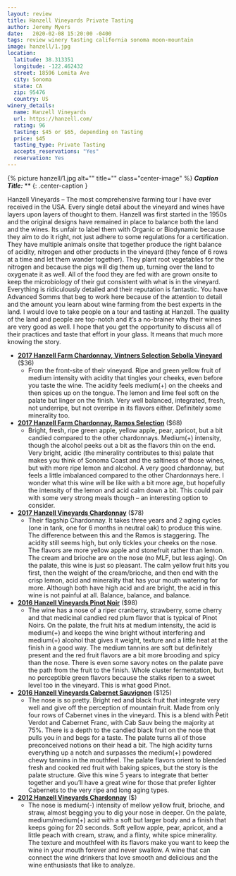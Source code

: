 ```yaml
---
layout: review
title: Hanzell Vineyards Private Tasting
author: Jeremy Myers
date:   2020-02-08 15:20:00 -0400
tags: review winery tasting california sonoma moon-mountain
image: hanzell/1.jpg
location:
  latitude: 38.313351
  longitude: -122.462432
  street: 18596 Lomita Ave
  city: Sonoma
  state: CA
  zip: 95476
  country: US
winery_details:
  name: Hanzell Vineyards
  url: https://hanzell.com/
  rating: 96
  tasting: $45 or $65, depending on Tasting
  price: $45
  tasting_type: Private Tasting
  accepts_reservations: "Yes"
  reservation: Yes
---
```


{% picture hanzell/1.jpg alt="" title="" class="center-image" %}
***Caption Title:*** **
{: .center-caption }

Hanzell Vineyards – The most comprehensive farming tour I have ever received in the USA.  Every single detail about the vineyard and wines have layers upon layers of thought to them.  Hanzell was first started in the 1950s and the original designs have remained in place to balance both the land and the wines.  Its unfair to label them with Organic or Biodynamic because they aim to do it right, not just adhere to some regulations for a certification.  They have multiple animals onsite that together produce the right balance of acidity, nitrogen and other products in the vineyard (they fence of 6 rows at a time and let them wander together).  They plant root vegetables for the nitrogen and because the pigs will dig them up, turning over the land to oxygenate it as well.  All of the food they are fed with are grown onsite to keep the microbiology of their gut consistent with what is in the vineyard.  Everything is ridiculously detailed and their reputation is fantastic.  You have Advanced Somms that beg to work here because of the attention to detail and the amount you learn about wine farming from the best experts in the land.  I would love to take people on a tour and tasting at Hanzell.  The quality of the land and people are top-notch and it’s a no-brainer why their wines are very good as well.  I hope that you get the opportunity to discuss all of their practices and taste that effort in your glass.  It means that much more knowing the story.  

* [**2017 Hanzell Farm Chardonnay, Vintners Selection Sebolla Vineyard**]() ($36)
  * From the front-site of their vineyard.  Ripe and green yellow fruit of medium intensity with acidity that tingles your cheeks, even before you taste the wine.  The acidity feels medium(+) on the cheeks and then spices up on the tongue.  The lemon and lime feel soft on the palate but linger on the finish.  Very well balanced, integrated, fresh, not underripe, but not overripe in its flavors either.  Definitely some minerality too.
* [**2017 Hanzell Farm Chardonnay, Ramos Selection**]() ($68)
  * Bright, fresh, ripe green apple, yellow apple, pear, apricot, but a bit candied compared to the other chardonnays.  Medium(+) intensity, though the alcohol peeks out a bit as the flavors thin on the end.  Very bright, acidic (the minerality contributes to this) palate that makes you think of Sonoma Coast and the saltiness of those wines, but with more ripe lemon and alcohol.  A very good chardonnay, but feels a little imbalanced compared to the other Chardonnays here.  I wonder what this wine will be like with a bit more age, but hopefully the intensity of the lemon and acid calm down a bit.  This could pair with some very strong meals though – an interesting option to consider.
* [**2017 Hanzell Vineyards Chardonnay**]() ($78)
  * Their flagship Chardonnay.  It takes three years and 2 aging cycles (one in tank, one for 6 months in neutral oak) to produce this wine.  The difference between this and the Ramos is staggering.  The acidity still seems high, but only tickles your cheeks on the nose.  The flavors are more yellow apple and stonefruit rather than lemon.  The cream and brioche are on the nose (no MLF, but less aging).  On the palate, this wine is just so pleasant.  The calm yellow fruit hits you first, then the weight of the cream/brioche, and then end with the crisp lemon, acid and minerality that has your mouth watering for more.  Although both have high acid and are bright, the acid in this wine is not painful at all.  Balance, balance, and balance.
* [**2016 Hanzell Vineyards Pinot Noir**]() ($98)
  * The wine has a nose of a riper cranberry, strawberry, some cherry and that medicinal candied red plum flavor that is typical of Pinot Noirs.  On the palate, the fruit hits at medium intensity, the acid is medium(+) and keeps the wine bright without interfering and medium(+) alcohol that gives it weight, texture and a little heat at the finish in a good way.  The medium tannins are soft but definitely present and the red fruit flavors are a bit more brooding and spicy than the nose.  There is even some savory notes on the palate pave the path from the fruit to the finish.  Whole cluster fermentation, but no perceptible green flavors because the stalks ripen to a sweet level too in the vineyard.  This is what good Pinot.  
* [**2016 Hanzell Vineyards Cabernet Sauvignon**]() ($125)
  * The nose is so pretty.  Bright red and black fruit that integrate very well and give off the perception of mountain fruit.  Made from only four rows of Cabernet vines in the vineyard.  This is a blend with Petit Verdot and Cabernet Franc, with Cab Sauv being the majority at 75%.  There is a depth to the candied black fruit on the nose that pulls you in and begs for a taste.  The palate turns all of those preconceived notions on their head a bit.  The high acidity turns everything up a notch and surpasses the medium(+) powdered chewy tannins in the mouthfeel.  The palate flavors orient to blended fresh and cooked red fruit with baking spices, but the story is the palate structure.  Give this wine 5 years to integrate that better together and you’ll have a great wine for those that prefer lighter Cabernets to the very ripe and long aging types. 
* [**2012 Hanzell Vineyards Chardonnay**]() ($)
  * The nose is medium(-) intensity of mellow yellow fruit, brioche, and straw, almost begging you to dig your nose in deeper.  On the palate, medium/medium(+) acid with a soft but larger body and a finish that keeps going for 20 seconds.  Soft yellow apple, pear, apricot, and a little peach with cream, straw, and a flinty, white spice minerality.  The texture and mouthfeel with its flavors make you want to keep the wine in your mouth forever and never swallow.  A wine that can connect the wine drinkers that love smooth and delicious and the wine enthusiasts that like to analyze.  

